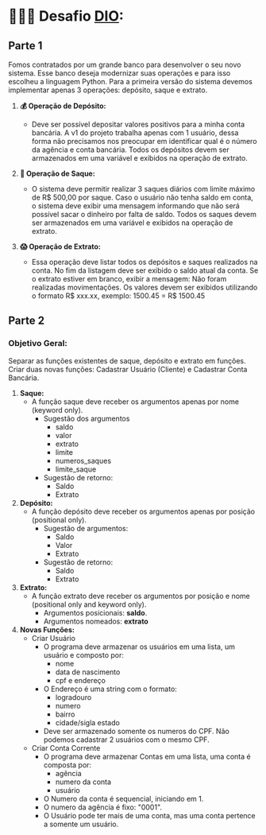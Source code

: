 # 👨🏻‍💻 Desafio [DIO](https://web.dio.me):

## Parte 1
Fomos contratados por um grande banco para desenvolver o seu novo sistema. Esse banco deseja modernizar suas operações e para isso escolheu a linguagem Python. Para a primeira versão do sistema devemos implementar apenas 3 operações: depósito, saque e extrato.

1. **💰 Operação de Depósito:**
    - Deve ser possível depositar valores positivos para a minha conta bancária. A v1 do projeto trabalha apenas com 1 usuário, dessa forma não precisamos nos preocupar em identificar qual é o número da agência e conta bancária. Todos os depósitos devem ser armazenados em uma variável e exibidos na operação de extrato.

2. **💸 Operação de Saque:**
    - O sistema deve permitir realizar 3 saques diários com limite máximo de R$ 500,00 por saque. Caso o usuário não tenha saldo em conta, o sistema deve exibir uma mensagem informando que não será possível sacar o dinheiro por falta de saldo. Todos os saques devem ser armazenados em uma variável e exibidos na operação de extrato.

3. **😱 Operação de Extrato:**
    - Essa operação deve listar todos os depósitos e saques realizados na conta. No fim da listagem deve ser exibido o saldo atual da conta. Se o extrato estiver em branco, exibir a mensagem: Não foram realizadas movimentações. Os valores devem ser exibidos utilizando o formato R$ xxx.xx, exemplo: 1500.45 = R$ 1500.45

## Parte 2

### Objetivo Geral:
Separar as funções existentes de saque, depósito e extrato em funções. Criar duas novas funções: Cadastrar Usuário (Cliente) e Cadastrar Conta Bancária.

1. **Saque:**
    - A função saque deve receber os argumentos apenas por nome (keyword only). 
        - Sugestão dos argumentos
            - saldo
            - valor
            - extrato
            - limite
            - numeros_saques
            - limite_saque
        - Sugestão de retorno:
            - Saldo
            - Extrato
2. **Depósito:**
    - A função depósito deve receber os argumentos apenas por posição (positional only).
        - Sugestão de argumentos:
            - Saldo
            - Valor
            - Extrato
        - Sugestão de retorno:
            - Saldo
            - Extrato
3. **Extrato:**
    - A função extrato deve receber os argumentos por posição e nome (positional only and keyword only).
        - Argumentos posicionais: **saldo**.
        - Argumentos nomeados: **extrato**
4. **Novas Funções:**
    - Criar Usuário
        - O programa deve armazenar os usuários em uma lista, um usuário e composto por:
            - nome
            - data de nascimento
            - cpf e endereço
        - O Endereço é uma string com o formato:
            - logradouro
            - numero
            - bairro
            - cidade/sigla estado
        - Deve ser armazenado somente os numeros do CPF. Não podemos cadastrar 2 usuários com o mesmo CPF.
    - Criar Conta Corrente
        - O programa deve armazenar Contas em uma lista, uma conta é composta por: 
            - agência
            - numero da conta
            - usuário 
        - O Numero da conta é sequencial, iniciando em 1.
        - O numero da agência é fixo: "0001".
        - O Usuário pode ter mais de uma conta, mas uma conta pertence a somente um usuário.